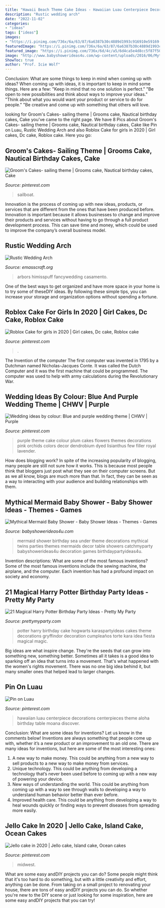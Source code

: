 ```yaml
---
title: "Hawaii Beach Theme Cake Ideas - Hawaiian Luau Centerpiece Decorations Centerpieces Theme Aloha Birthday Table Moana Discover"
description: "Rustic wedding arch"
date: "2022-11-02"
categories:
- "ideas"
tags: ["ideas"]
images:
- "https://i.pinimg.com/736x/6a/63/87/6a6387b30c4889d1993c916910e59169--sailboat-cake-groom-cake.jpg"
featuredImage: "https://i.pinimg.com/736x/6a/63/87/6a6387b30c4889d1993c916910e59169--sailboat-cake-groom-cake.jpg"
featured_image: "https://i.pinimg.com/736x/6d/4c/a5/6d4ca5e4d8cc5f87f50c04f4242e7f3a--purple-wedding-themes-purple-themes.jpg"
image: "http://www.babyshowerideas4u.com/wp-content/uploads/2016/06/Mythical-Mermaid-Baby-Shower-Decor-600x797.jpg"
ShowToc: true
author: "Prof. Icie Wolf"
---
```



Conclusion: What are some things to keep in mind when coming up with ideas?
When coming up with ideas, it is important to keep in mind some things. Here are a few:
"Keep in mind that no one solution is perfect."
"Be open to new possibilities and think about ways to improve your ideas."
"Think about what you would want your product or service to do for people."
"Be creative and come up with something that others will love.

	

		
looking for Groom&#039;s Cakes- sailing theme | Grooms cake, Nautical birthday cakes, Cake you've came to the right page. We have 8 Pics about Groom&#039;s Cakes- sailing theme | Grooms cake, Nautical birthday cakes, Cake like Pin on Luau, Rustic Wedding Arch and also Roblox Cake for girls in 2020 | Girl cakes, Dc cake, Roblox cake. Here you go:
		
    
## Groom&#039;s Cakes- Sailing Theme | Grooms Cake, Nautical Birthday Cakes, Cake

<img loading=lazy src="https://i.pinimg.com/736x/6a/63/87/6a6387b30c4889d1993c916910e59169--sailboat-cake-groom-cake.jpg" onerror="this.onerror=null;this.src='https://tse3.mm.bing.net/th?id=OIP.PpyWTRFOqB3B0L7MxzhE2QHaKu&amp;pid=15.1';" alt="Groom&#039;s Cakes- sailing theme | Grooms cake, Nautical birthday cakes, Cake">

_Source: pinterest.com_

>sailboat. 

	

Innovation is the process of coming up with new ideas, products, or services that are different from the ones that have been produced before. Innovation is important because it allows businesses to change and improve their products and services without having to go through a full product development process. This can save time and money, which could be used to improve the company’s overall business model.

    
## Rustic Wedding Arch

<img loading=lazy src="https://www.emasscraft.org/wp-content/uploads/2017/01/1000_ideas_about_rustic_wedding_arches_on_emasscraft_org_2.jpg" onerror="this.onerror=null;this.src='https://tse3.mm.bing.net/th?id=OIP.fmZaCO-6RGMg2E9zFgrY0AHaJ4&amp;pid=15.1';" alt="Rustic Wedding Arch">

_Source: emasscraft.org_

>arbors himisspuff fancywedding casamento. 

	

One of the best ways to get organized and have more space in your home is to try some of theseDIY ideas. By following these simple tips, you can increase your storage and organization options without spending a fortune.

    
## Roblox Cake For Girls In 2020 | Girl Cakes, Dc Cake, Roblox Cake

<img loading=lazy src="https://i.pinimg.com/736x/67/32/8a/67328a967746b32e1312475ecf3407b2.jpg" onerror="this.onerror=null;this.src='https://tse3.mm.bing.net/th?id=OIP.7kFo6seR-ZeqVMZMav9GNgHaJ3&amp;pid=15.1';" alt="Roblox Cake for girls in 2020 | Girl cakes, Dc cake, Roblox cake">

_Source: pinterest.com_

>. 

	

The Invention of the computer
The first computer was invented in 1795 by a Dutchman named Nicholas-Jacques Conte. It was called the Dutch Computer and it was the first machine that could be programmed. The computer was used to help with army calculations during the Revolutionary War.

    
## Wedding Ideas By Colour: Blue And Purple Wedding Theme | CHWV | Purple

<img loading=lazy src="https://i.pinimg.com/736x/6d/4c/a5/6d4ca5e4d8cc5f87f50c04f4242e7f3a--purple-wedding-themes-purple-themes.jpg" onerror="this.onerror=null;this.src='https://tse2.mm.bing.net/th?id=OIP.cHOU105J-4WbPIsGCM7kAQHaLF&amp;pid=15.1';" alt="Wedding ideas by colour: Blue and purple wedding theme | CHWV | Purple">

_Source: pinterest.com_

>purple theme cake colour plum cakes flowers themes decorations pink orchids colors decor dendrobium dyed lisianthus few filler royal lavender. 

	

How does blogging work?
In spite of the increasing popularity of blogging, many people are still not sure how it works. This is because most people think that bloggers just post what they see on their computer screens. But as we all know, blogs are much more than that. In fact, they can be seen as a way to interacting with your audience and building relationships with them.

    
## Mythical Mermaid Baby Shower - Baby Shower Ideas - Themes - Games

<img loading=lazy src="http://www.babyshowerideas4u.com/wp-content/uploads/2016/06/Mythical-Mermaid-Baby-Shower-Decor-600x797.jpg" onerror="this.onerror=null;this.src='https://tse2.mm.bing.net/th?id=OIP.FhH3Mru1gAqlFJEIUZtc2QHaJ1&amp;pid=15.1';" alt="Mythical Mermaid Baby Shower - Baby Shower Ideas - Themes - Games">

_Source: babyshowerideas4u.com_

>mermaid shower birthday sea under theme decorations mythical twins parties themes mermaids decor table showers catchmyparty babyshowerideas4u decoration games birthdaypartyideas4u. 

	

Invention descriptions: What are some of the most famous inventions?
Some of the most famous inventions include the sewing machine, the airplane, and the computer. Each invention has had a profound impact on society and economy.

    
## 21 Magical Harry Potter Birthday Party Ideas - Pretty My Party

<img loading=lazy src="https://www.prettymyparty.com/wp-content/uploads/2017/07/harry-potter-birthday-cake-e1500691012615.jpg" onerror="this.onerror=null;this.src='https://tse1.mm.bing.net/th?id=OIP.qj0zmbtx7daxmAVyMjfIOQHaLH&amp;pid=15.1';" alt="21 Magical Harry Potter Birthday Party Ideas - Pretty My Party">

_Source: prettymyparty.com_

>potter harry birthday cake hogwarts karaspartyideas cakes theme decorations gryffindor decoration cumpleaños torte kara idea fiesta magical magic. 

	

Big ideas are what inspire change. They're the seeds that can grow into something new, something better. Sometimes all it takes is a good idea to sparking off an idea that turns into a movement. That's what happened with the women's rights movement. There was no one big idea behind it, but many smaller ones that helped lead to larger changes.

    
## Pin On Luau

<img loading=lazy src="https://i.pinimg.com/736x/07/4f/da/074fda8d36b95eb885e493bd39909d23--hawaiian-party-centerpiece-hawaiian-luau-decorations.jpg" onerror="this.onerror=null;this.src='https://tse3.mm.bing.net/th?id=OIP.HaFTvZQpunnkIFvDqL4ryQHaJ3&amp;pid=15.1';" alt="Pin on Luau">

_Source: pinterest.com_

>hawaiian luau centerpiece decorations centerpieces theme aloha birthday table moana discover. 

	

Conclusion: What are some ideas for inventions? Let us know in the comments below!
Inventions are always something that people come up with, whether it’s a new product or an improvement to an old one. There are many ideas for inventions, but here are some of the most interesting ones:
1. A new way to make money. This could be anything from a new way to sell products to a new way to make money from services.
2. Unique technology. This could be anything from developing a technology that’s never been used before to coming up with a new way of powering your device.
3. New ways of understanding the world. This could be anything from coming up with a way to see through walls to developing a way to understand human behavior better than ever before. 
4. Improved health care. This could be anything from developing a way to heal wounds quickly or finding ways to prevent diseases from spreading more easily.

    
## Jello Cake In 2020 | Jello Cake, Island Cake, Ocean Cakes

<img loading=lazy src="https://i.pinimg.com/736x/a8/27/8f/a8278fa9e9b90fca6da88dabd88ccdcb.jpg" onerror="this.onerror=null;this.src='https://tse1.mm.bing.net/th?id=OIP.yLFkOeCqux4aoPYwKtOO3gHaJ9&amp;pid=15.1';" alt="Jello cake in 2020 | Jello cake, Island cake, Ocean cakes">

_Source: pinterest.com_

>midwest. 

	

What are some easy andDIY projects you can do?
Some people might think that it's too hard to do something, but with a little creativity and effort, anything can be done. From taking on a small project to renovating your house, there are tons of easy andDIY projects you can do. So whether you're new to the DIY scene or just looking for some inspiration, here are some easy andDIY projects that you can try!

